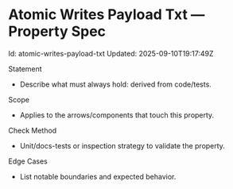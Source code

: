 # Atomic Writes Payload Txt — Property Spec

Id: atomic-writes-payload-txt
Updated: 2025-09-10T19:17:49Z

Statement
- Describe what must always hold: derived from code/tests.

Scope
- Applies to the arrows/components that touch this property.

Check Method
- Unit/docs-tests or inspection strategy to validate the property.

Edge Cases
- List notable boundaries and expected behavior.
